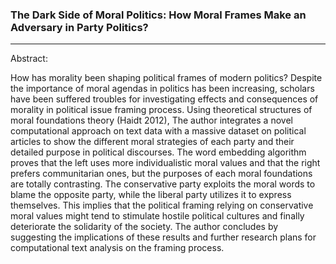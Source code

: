 ### The Dark Side of Moral Politics: How Moral Frames Make an Adversary in Party Politics?

-----------------



Abstract: 



How has morality been shaping political frames of modern politics? Despite the importance of moral agendas in politics has been increasing, scholars have been suffered troubles for investigating effects and consequences of morality in political issue framing process. Using theoretical structures of moral foundations theory (Haidt 2012), The author integrates a novel computational approach on text data with a massive dataset on political articles to show the different moral strategies of each party and their detailed purpose in political discourses. The word embedding algorithm proves that the left uses more individualistic moral values and that the right prefers communitarian ones, but the purposes of each moral foundations are totally contrasting. The conservative party exploits the moral words to blame the opposite party, while the liberal party utilizes it to express themselves. This implies that the political framing relying on conservative moral values might tend to stimulate hostile political cultures and finally deteriorate the solidarity of the society. The author concludes by suggesting the implications of these results and further research plans for computational text analysis on the framing process.